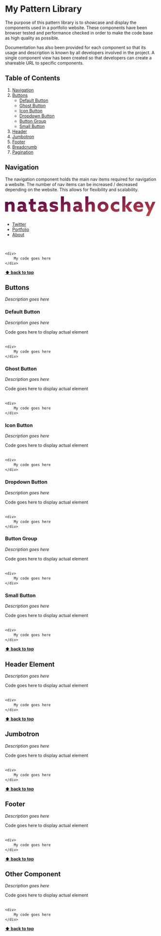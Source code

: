 # My Pattern Library

The purpose of this pattern library is to showcase and display the components used in a portfolio website. These components have been browser tested and performance checked in order to make the code base as high quality as possible.

Documentation has also been provided for each component so that its usage and description is known by all developers involved in the project. A single component view has been created so that developers can create a shareable URL to specific components.


## Table of Contents

  1. [Navigation](#navigation)
  1. [Buttons](#buttons)
     * [Default Button](#default-button)
     * [Ghost Button](#ghost-button)
     * [Icon Button](#icon-button)
     * [Dropdown Button](#dropdown-button)
     * [Button Group](#button-group)
     * [Small Button](#small-button)
  1. [Header](#header)
  1. [Jumbotron](#jumbotron)
  1. [Footer](#footer)
  1. [Breadcrumb](#breadcrumb)
  1. [Pagination](#pagination)


## Navigation

The navigation component holds the main nav items required for navigation a website. The number of nav items can be increased / decreased depending on the website. This allows for flexibility and scalability.

<div class="design-preview design-preview-navigation">
                <img src="images/Logo.svg" alt="logo"/>
                    <ul class="menu align-right">
                        <li><a href="">Twitter</a></li>
                        <li><a href="">Portfolio</a></li>
                        <li><a href="">About</a></li>
                    </ul>
            </div>
<br />

    <div>
        My code goes here
    </div>

**[⬆ back to top](#table-of-contents)**

## Buttons

*Description goes here*

### Default Button

*Description goes here*

<div>
    Code goes here to display actual element
</div>
<br />

    <div>
        My code goes here
    </div>

### Ghost Button

*Description goes here*

<div>
    Code goes here to display actual element
</div>
<br />

    <div>
        My code goes here
    </div>

### Icon Button

*Description goes here*

<div>
    Code goes here to display actual element
</div>
<br />

    <div>
        My code goes here
    </div>

### Dropdown Button

*Description goes here*

<div>
    Code goes here to display actual element
</div>
<br />

    <div>
        My code goes here
    </div>
  
### Button Group

*Description goes here*

<div>
    Code goes here to display actual element
</div>
<br />

    <div>
        My code goes here
    </div>

### Small Button

*Description goes here*

<div>
    Code goes here to display actual element
</div>
<br />

    <div>
        My code goes here
    </div>
  
**[⬆ back to top](#table-of-contents)**

## Header Element

*Description goes here*

<div>
    Code goes here to display actual element
</div>
<br />

    <div>
        My code goes here
    </div>

**[⬆ back to top](#table-of-contents)**

## Jumbotron

*Description goes here*

<div>
    Code goes here to display actual element
</div>
<br />

    <div>
        My code goes here
    </div>
  
**[⬆ back to top](#table-of-contents)**

## Footer

*Description goes here*

<div>
    Code goes here to display actual element
</div>
<br />

    <div>
        My code goes here
    </div>
  
**[⬆ back to top](#table-of-contents)**

## Other Component

*Description goes here*

<div>
    Code goes here to display actual element
</div>
<br />

    <div>
        My code goes here
    </div>
  
**[⬆ back to top](#table-of-contents)**
